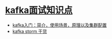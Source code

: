 
# [kafka面试知识点](https://github.com/stevenli91748/Big-Data/blob/master/kafka/interview/kafkainterview.md)

* [kafka入门：简介，使用场景，原理以及集群配置](https://blog.csdn.net/dw147258dw/article/details/92958999)
* [kafka storm 干货](https://blog.csdn.net/qq_27384769/article/details/80113336)
